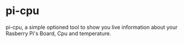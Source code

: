 # pi-cpu
pi-cpu, a simple optioned tool to show you live information about your Rasberry Pi's Board, Cpu and temperature.
